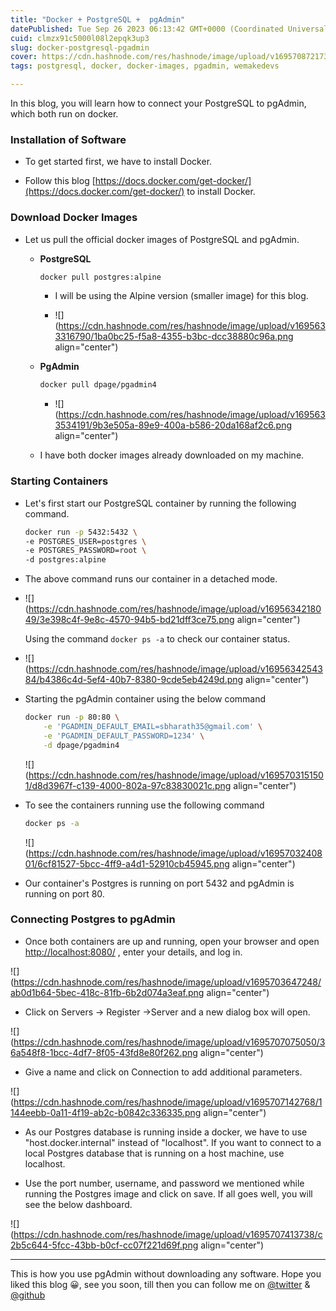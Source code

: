 ```yaml
---
title: "Docker + PostgreSQL +  pgAdmin"
datePublished: Tue Sep 26 2023 06:13:42 GMT+0000 (Coordinated Universal Time)
cuid: clmzx91c5000l08l2epqk3up3
slug: docker-postgresql-pgadmin
cover: https://cdn.hashnode.com/res/hashnode/image/upload/v1695708721734/27a41e30-8069-4e57-9a73-502625daefd9.png
tags: postgresql, docker, docker-images, pgadmin, wemakedevs

---
```


In this blog, you will learn how to connect your PostgreSQL to pgAdmin, which both run on docker.

### Installation of Software

* To get started first, we have to install Docker.
    
* Follow this blog [https://docs.docker.com/get-docker/](https://docs.docker.com/get-docker/) to install Docker.
    

### Download Docker Images

* Let us pull the official docker images of PostgreSQL and pgAdmin.
    
    * **PostgreSQL**
        
        ```bash
        docker pull postgres:alpine
        ```
        
        * I will be using the Alpine version (smaller image) for this blog.
            
        * ![](https://cdn.hashnode.com/res/hashnode/image/upload/v1695633316790/1ba0bc25-f5a8-4355-b3bc-dcc38880c96a.png align="center")
            
    * **PgAdmin**
        
        ```bash
        docker pull dpage/pgadmin4
        ```
        
        * ![](https://cdn.hashnode.com/res/hashnode/image/upload/v1695633534191/9b3e505a-89e9-400a-b586-20da168af2c6.png align="center")
            
    * I have both docker images already downloaded on my machine.
        

### Starting Containers

* Let's first start our PostgreSQL container by running the following command.
    
    ```bash
    docker run -p 5432:5432 \
    -e POSTGRES_USER=postgres \
    -e POSTGRES_PASSWORD=root \
    -d postgres:alpine
    ```
    
* The above command runs our container in a detached mode.
    
* ![](https://cdn.hashnode.com/res/hashnode/image/upload/v1695634218049/3e398c4f-9e8c-4570-94b5-bd21dff3ce75.png align="center")
    
    Using the command `docker ps -a` to check our container status.
    
* ![](https://cdn.hashnode.com/res/hashnode/image/upload/v1695634254384/b4386c4d-5ef4-40b7-8380-9cde5eb4249d.png align="center")
    
* Starting the pgAdmin container using the below command
    
    ```bash
    docker run -p 80:80 \
        -e 'PGADMIN_DEFAULT_EMAIL=sbharath35@gmail.com' \
        -e 'PGADMIN_DEFAULT_PASSWORD=1234' \
        -d dpage/pgadmin4
    ```
    
    ![](https://cdn.hashnode.com/res/hashnode/image/upload/v1695703151501/d8d3967f-c139-4000-802a-97c83830021c.png align="center")
    
* To see the containers running use the following command
    
    ```bash
    docker ps -a
    ```
    
    ![](https://cdn.hashnode.com/res/hashnode/image/upload/v1695703240801/6cf81527-5bcc-4ff9-a4d1-52910cb45945.png align="center")
    
* Our container's Postgres is running on port 5432 and pgAdmin is running on port 80.
    

### Connecting Postgres to pgAdmin

* Once both containers are up and running, open your browser and open [http://localhost:8080/](http://localhost:8080/) , enter your details, and log in.
    

![](https://cdn.hashnode.com/res/hashnode/image/upload/v1695703647248/ab0d1b64-5bec-418c-81fb-6b2d074a3eaf.png align="center")

* Click on Servers -&gt; Register -&gt;Server and a new dialog box will open.
    

![](https://cdn.hashnode.com/res/hashnode/image/upload/v1695707075050/36a548f8-1bcc-4df7-8f05-43fd8e80f262.png align="center")

* Give a name and click on Connection to add additional parameters.
    

![](https://cdn.hashnode.com/res/hashnode/image/upload/v1695707142768/1144eebb-0a11-4f19-ab2c-b0842c336335.png align="center")

* As our Postgres database is running inside a docker, we have to use "host.docker.internal" instead of "localhost". If you want to connect to a local Postgres database that is running on a host machine, use localhost.
    
* Use the port number, username, and password we mentioned while running the Postgres image and click on save. If all goes well, you will see the below dashboard.
    

![](https://cdn.hashnode.com/res/hashnode/image/upload/v1695707413738/c2b5c644-5fcc-43bb-b0cf-cc07f221d69f.png align="center")

---

This is how you use pgAdmin without downloading any software. Hope you liked this blog 😀, see you soon, till then you can follow me on [@twitter](https://twitter.com/bharathkalyans) & [@github](https://github.com/bharathkalyans/)